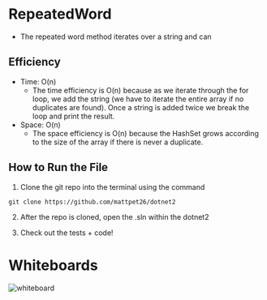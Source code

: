 # RepeatedWord
- The repeated word method iterates over a string and can 

## Efficiency
- Time: O(n)
    - The time efficiency is O(n) because as we iterate through the for loop, we add the string (we have to iterate the entire array if no duplicates are found). Once a string is added twice we break the loop and print the result.
- Space: O(n)
    - The space efficiency is O(n) because the HashSet grows according to the size of the array if there is never a duplicate. 

## How to Run the File
1. Clone the git repo into the terminal using the command   
```
git clone https://github.com/mattpet26/dotnet2
```

2. After the repo is cloned, open the .sln within the dotnet2  

3. Check out the tests + code! 


# Whiteboards
![whiteboard](../CC31.PNG)
